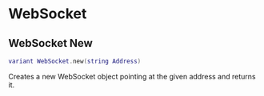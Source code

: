# WebSocket

## WebSocket New
```lua
variant WebSocket.new(string Address)
```
Creates a new WebSocket object pointing at the given address and returns it.